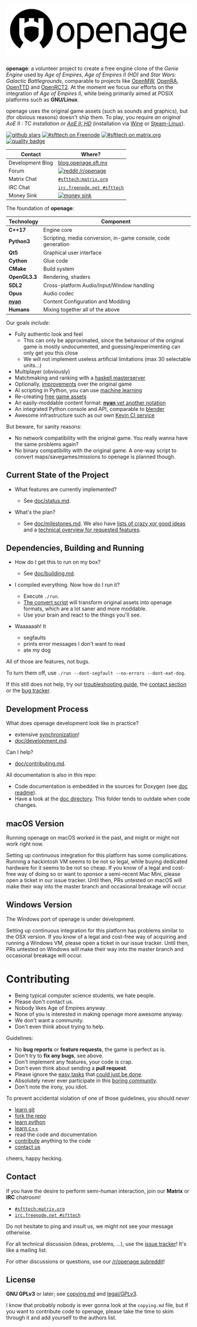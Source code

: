 [![openage](/assets/logo/banner.png)](http://openage.sft.mx)
============================================================

**openage**: a volunteer project to create a free engine clone of the *Genie Engine* used by *Age of Empires*, *Age of Empires II (HD)* and *Star Wars: Galactic Battlegrounds*, comparable to projects like [OpenMW](https://openmw.org/), [OpenRA](http://openra.net/), [OpenTTD](https://openttd.org/) and [OpenRCT2](https://openrct2.org/). At the moment we focus our efforts on the integration of *Age of Empires II*, while being primarily aimed at POSIX platforms such as **GNU/Linux**.

openage uses the original game assets (such as sounds and graphics), but (for obvious reasons) doesn't ship them.
To play, you require *an original AoE II : TC installation or [AoE II: HD](http://store.steampowered.com/app/221380/)*
(installation via [Wine](https://www.winehq.org/) or [Steam-Linux](doc/media_convert.md#how-to-use-the-original-game-assets)).

[![github stars](https://img.shields.io/github/stars/SFTtech/openage.svg)](https://github.com/SFTtech/openage/stargazers)
[![#sfttech on Freenode](https://img.shields.io/Freenode/%23sfttech.png)](https://webchat.freenode.net/?channels=sfttech)
[![#sfttech on matrix.org](https://img.shields.io/badge/matrix-%23sfttech-blue.svg)](https://riot.im/app/#/room/#sfttech:matrix.org)
[![quality badge](https://img.shields.io/badge/cuteness-overload-orange.svg)](http://www.emergencykitten.com/)

Contact  | Where?
---------|-
Development Blog | [blog.openage.sft.mx](https://blog.openage.sft.mx)
Forum | [<img src="https://www.redditstatic.com/about/assets/reddit-logo.png" alt="reddit" height="22"/> /r/openage](https://www.reddit.com/r/openage/)
Matrix Chat | [`#sfttech:matrix.org`](https://riot.im/app/#/room/#sfttech:matrix.org)
IRC Chat | [`irc.freenode.net #sfttech`](https://webchat.freenode.net/?channels=sfttech)
Money Sink | [![money sink](https://liberapay.com/assets/widgets/donate.svg)](https://liberapay.com/SFTtech)


The foundation of **openage**:

Technology     | Component
---------------|----------
**C++17**      | Engine core
**Python3**    | Scripting, media conversion, in-game console, code generation
**Qt5**        | Graphical user interface
**Cython**     | Glue code
**CMake**      | Build system
**OpenGL3.3**  | Rendering, shaders
**SDL2**       | Cross-platform Audio/Input/Window handling
**Opus**       | Audio codec
[**nyan**](https://github.com/SFTtech/nyan) | Content Configuration and Modding
**Humans**     | Mixing together all of the above

Our goals *include*:

* Fully authentic look and feel
  * This can only be approximated, since the behaviour of the original game is mostly undocumented,
    and guessing/experimenting can only get you this close
  * We will not implement useless artificial limitations (max 30 selectable units...)
* Multiplayer (obviously)
* Matchmaking and ranking with a [haskell masterserver](https://github.com/SFTtech/openage-masterserver)
* Optionally, [improvements](/doc/ideas/) over the original game
* AI scripting in Python, you can use [machine learning](http://scikit-learn.org/stable/)
* Re-creating [free game assets](https://github.com/SFTtech/openage-data)
* An easily-moddable content format: [**nyan** yet another notation](https://github.com/SFTtech/nyan)
* An integrated Python console and API, comparable to [blender](https://www.blender.org/)
* Awesome infrastructure such as our own [Kevin CI service](https://github.com/SFTtech/kevin)

But beware, for sanity reasons:

* No network compatibility with the original game.
  You really wanna have the same problems again?
* No binary compatibility with the original game.
  A one-way script to convert maps/savegames/missions to openage is planned though.


Current State of the Project
----------------------------

 - What features are currently implemented?
   - See [doc/status.md](/doc/status.md).

 - What's the plan?
   - See [doc/milestones.md](/doc/milestones.md). We also have [lists of crazy xor good ideas](/doc/ideas) and a [technical overview for requested features](/doc/ideas/fr_technical_overview.md). 


Dependencies, Building and Running
----------------------------------

 - How do I get this to run on my box?
   - See [doc/building.md](/doc/building.md).

 - I compiled everything. Now how do I run it?
   - Execute `./run`.
   * [The convert script](/doc/media_convert.md) will transform original assets into openage formats, which are a lot saner and more moddable.
   - Use your brain and react to the things you'll see.

 - Waaaaaah! It
   - segfaults
   - prints error messages I don't want to read
   - ate my dog

All of those are features, not bugs.

To turn them off, use `./run --dont-segfault --no-errors --dont-eat-dog`.


If this still does not help, try our [troubleshooting guide](/doc/troubleshooting.md), the [contact section](#contact)
or the [bug tracker](https://github.com/SFTtech/openage/issues).


Development Process
-------------------

What does openage development look like in practice?
 - extensive [synchronization](#contact)!
 - [doc/development.md](/doc/development.md).

Can I help?
 - [doc/contributing.md](/doc/contributing.md).


All documentation is also in this repo:

- Code documentation is embedded in the sources for Doxygen (see [doc readme](/doc/README.md)).
- Have a look at the [doc directory](/doc/). This folder tends to outdate when code changes.


macOS Version
------------

Running openage on macOS worked in the past,
and might or might not work right now.

Setting up continuous integration for this platform has some complications. Running a hackintosh VM seems to be not so legal, while buying dedicated hardware for it seems to be not so cheap. If you know of a legal and cost-free way of doing so or want to sponsor a semi-recent Mac Mini, please open a ticket in our issue tracker. Until then, PRs untested on macOS will make their way into the master branch and occasional breakage will occur.


Windows Version
---------------

The Windows port of openage is under development.

Setting up continuous integration for this platform has problems similar to the OSX version. If you know of a legal and cost-free way of acquiring and running a Windows VM, please open a ticket in our issue tracker. Until then, PRs untested on Windows will make their way into the master branch and occasional breakage will occur.


Contributing
============

* Being typical computer science students, we hate people.
* Please don't contact us.
* Nobody likes Age of Empires anyway.
* None of you is interested in making openage more awesome anyway.
* We don't want a community.
* Don't even think about trying to help.

Guidelines:

* No **bug reports** or **feature requests**, the game is perfect as is.
* Don't try to **fix any bugs**, see above.
* Don't implement any features, your code is crap.
* Don't even think about sending a **pull request**.
* Please ignore the [easy tasks](https://github.com/SFTtech/openage/issues?q=is:issue+is:open+label:%22easy%22) that [could just be done](https://github.com/SFTtech/openage/issues?q=is:issue+is:open+label:%22just+do+it%22).
* Absolutely never ever participate in this [boring community](https://www.reddit.com/r/openage/).
* Don't note the irony, you idiot.

To prevent accidental violation of one of those guidelines, you should *never*

* [learn git](https://git-scm.com/book/)
* [fork the repo](https://help.github.com/articles/fork-a-repo)
* [learn python](https://docs.python.org/3/tutorial/appetite.html)
* [learn c++](http://www.cplusplus.com/doc/tutorial/)
* read the code and documentation
* [contribute](/doc/contributing.md) anything to the code
* [contact us](#contact)

cheers, happy hecking.


Contact
-------


If you have the desire to perform semi-human interaction,
join our **Matrix** or **IRC** chatroom!

* [`#sfttech:matrix.org`](https://riot.im/app/#/room/#sfttech:matrix.org)
* [`irc.freenode.net #sfttech`](https://webchat.freenode.net/?channels=sfttech)

Do not hesitate to ping and insult us, we might not see your message otherwise.

For all technical discussion (ideas, problems, ...), use the [issue tracker](https://github.com/SFTtech/openage/issues)!
It's like a mailing list.

For other discussions or questions, use our [/r/openage subreddit](https://www.reddit.com/r/openage/)!


License
-------

**GNU GPLv3** or later; see [copying.md](copying.md) and [legal/GPLv3](/legal/GPLv3).

I know that probably nobody is ever gonna look at the `copying.md` file,
but if you want to contribute code to openage, please take the time to
skim through it and add yourself to the authors list.
